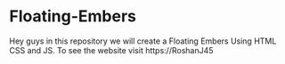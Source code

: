 # Floating-Embers
Hey guys in this repository we will create a Floating Embers Using HTML CSS and JS. To see the website visit https://RoshanJ45
